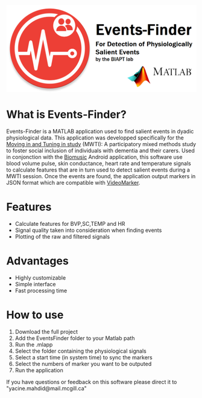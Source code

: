 <img src="https://github.com/BIAPT/Events-Finder/blob/master/Media/app_banner.png"/>
<h1>What is Events-Finder?</h1>
<p>Events-Finder is a MATLAB application used to find salient events in dyadic physiological data. This application was developped specifically for the <a href="http://www.moraeslab.com/biapt/research/">Moving in and Tuning in study</a> (MWTI): A participatory mixed methods study to foster social inclusion of individuals with dementia and their carers. Used in conjonction with the <a href="https://theconversation.com/how-we-can-design-the-music-of-our-emotions-91242">Biomusic</a> Android application, this software use blood volume pulse, skin conductance, heart rate and temperature signals to calculate features that are in turn used to detect salient events during a MWTI session. Once the events are found, the application output markers in JSON format which are compatible with <a href="https://github.com/yacineMahdid/VideoMarker">VideoMarker</a>.</p>  
<h1>Features</h1>
<ul>
  <li>Calculate features for BVP,SC,TEMP and HR</li>
  <li>Signal quality taken into consideration when finding events</li>
  <li>Plotting of the raw and filtered signals</li>
</ul>
<h1>Advantages</h1>
<ul>
  <li>Highly customizable</li>
  <li>Simple interface</li>
  <li>Fast processing time</li>
</ul>
<h1>How to use</h1>
<ol>
  <li>Download the full project</li>
  <li>Add the EventsFinder folder to your Matlab path</li>
  <li>Run the .mlapp</li>
  <li>Select the folder containing the physiological signals</li>
  <li>Select a start time (in system time) to sync the markers</li>
  <li>Select the numbers of marker you want to be outputed</li>
  <li>Run the application</li>
</ol>
<p>If you have questions or feedback on this software please direct it to "yacine.mahdid@mail.mcgill.ca"</p>
